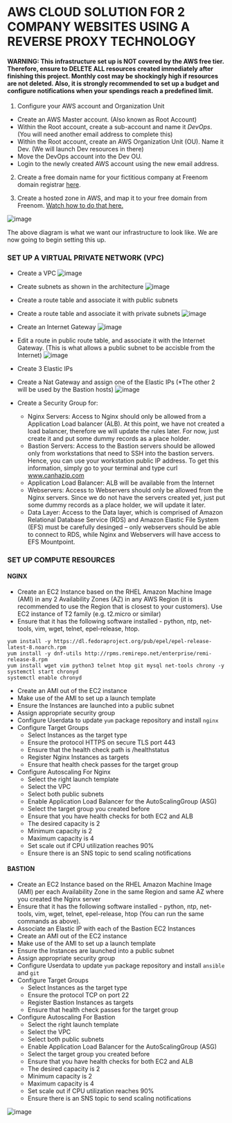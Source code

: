 # AWS CLOUD SOLUTION FOR 2 COMPANY WEBSITES USING A REVERSE PROXY TECHNOLOGY

#### **WARNING**: This infrastructure set up is NOT covered by the AWS free tier. Therefore, ensure to DELETE ALL resources created immediately after finishing this project. Monthly cost may be shockingly high if resources are not deleted. Also, it is strongly recommended to set up a budget and configure notifications when your spendings reach a predefined limit.

1. Configure your AWS account and Organization Unit
* Create an AWS Master account. (Also known as Root Account)
* Within the Root account, create a sub-account and name it *DevOps*. (You will need another email address to complete this)
* Within the Root account, create an AWS Organization Unit (OU). Name it Dev. (We will launch Dev resources in there)
* Move the DevOps account into the Dev OU.
* Login to the newly created AWS account using the new email address.

2. Create a free domain name for your fictitious company at Freenom domain registrar [here](https://www.freenom.com/en/index.html?lang=en).

3. Create a hosted zone in AWS, and map it to your free domain from Freenom. [Watch how to do that here.](https://www.youtube.com/watch?v=IjcHp94Hq8A&feature=youtu.be)

![image](https://user-images.githubusercontent.com/22638955/130644745-54c4be4b-7669-4dd6-b1ab-ff3d3c28f417.png)

The above diagram is what we want our infrastructure to look like. We are now going to begin setting this up.

### SET UP A VIRTUAL PRIVATE NETWORK (VPC)

* Create a VPC
![image](https://user-images.githubusercontent.com/22638955/130646248-b1893075-9bc7-480d-a289-4208f2a0e35d.png)

* Create subnets as shown in the architecture
![image](https://user-images.githubusercontent.com/22638955/130646690-b4550607-59a0-4b98-9280-a159dcaf7f9d.png)

* Create a route table and associate it with public subnets
* Create a route table and associate it with private subnets
![image](https://user-images.githubusercontent.com/22638955/130646918-a39353da-63ea-40f9-adff-85c36d7b5104.png)

* Create an Internet Gateway
![image](https://user-images.githubusercontent.com/22638955/130647027-6877995a-8f04-4150-9d80-7f9491e2b4d7.png)

* Edit a route in public route table, and associate it with the Internet Gateway. (This is what allows a public subnet to be accisble from the Internet)
![image](https://user-images.githubusercontent.com/22638955/130647138-d90c3746-6a55-41d9-937b-853425c45dc8.png)

* Create 3 Elastic IPs
* Create a Nat Gateway and assign one of the Elastic IPs (*The other 2 will be used by the Bastion hosts)
![image](https://user-images.githubusercontent.com/22638955/130647331-b4ca0d65-896b-4fdf-aba0-83b8000b2fc5.png)

* Create a Security Group for:
  * Nginx Servers: Access to Nginx should only be allowed from a Application Load balancer (ALB). At this point, we have not created a load balancer, therefore we will update the rules later. For now, just create it and put some dummy records as a place holder.
  * Bastion Servers: Access to the Bastion servers should be allowed only from workstations that need to SSH into the bastion servers. Hence, you can use your workstation public IP address. To get this information, simply go to your terminal and type curl www.canhazip.com
  * Application Load Balancer: ALB will be available from the Internet
  * Webservers: Access to Webservers should only be allowed from the Nginx servers. Since we do not have the servers created yet, just put some dummy records as a place holder, we will update it later.
  * Data Layer: Access to the Data layer, which is comprised of Amazon Relational Database Service (RDS) and Amazon Elastic File System (EFS) must be carefully desinged – only webservers should be able to connect to RDS, while Nginx and Webservers will have access to EFS Mountpoint.


### SET UP COMPUTE RESOURCES
#### NGINX
* Create an EC2 Instance based on the RHEL Amazon Machine Image (AMI) in any 2 Availability Zones (AZ) in any AWS Region (it is recommended to use the Region that is closest to your customers). Use EC2 instance of T2 family (e.g. t2.micro or similar)
* Ensure that it has the following software installed - python, ntp, net-tools, vim, wget, telnet, epel-release, htop.
```
yum install -y https://dl.fedoraproject.org/pub/epel/epel-release-latest-8.noarch.rpm 
yum install -y dnf-utils http://rpms.remirepo.net/enterprise/remi-release-8.rpm 
yum install wget vim python3 telnet htop git mysql net-tools chrony -y 
systemctl start chronyd
systemctl enable chronyd
```
* Create an AMI out of the EC2 instance
* Make use of the AMI to set up a launch template
* Ensure the Instances are launched into a public subnet
* Assign appropriate security group
* Configure Userdata to update `yum` package repository and install `nginx`
* Configure Target Groups
  * Select Instances as the target type
  * Ensure the protocol HTTPS on secure TLS port 443
  * Ensure that the health check path is /healthstatus
  * Register Nginx Instances as targets
  * Ensure that health check passes for the target group
* Configure Autoscaling For Nginx
  * Select the right launch template
  * Select the VPC
  * Select both public subnets
  * Enable Application Load Balancer for the AutoScalingGroup (ASG)
  * Select the target group you created before
  * Ensure that you have health checks for both EC2 and ALB
  * The desired capacity is 2
  * Minimum capacity is 2
  * Maximum capacity is 4
  * Set scale out if CPU utilization reaches 90%
  * Ensure there is an SNS topic to send scaling notifications

#### BASTION
* Create an EC2 Instance based on the RHEL Amazon Machine Image (AMI) per each Availability Zone in the same Region and same AZ where you created the Nginx server
* Ensure that it has the following software installed - python, ntp, net-tools, vim, wget, telnet, epel-release, htop (You can run the same commands as above).
* Associate an Elastic IP with each of the Bastion EC2 Instances
* Create an AMI out of the EC2 instance
* Make use of the AMI to set up a launch template
* Ensure the Instances are launched into a public subnet
* Assign appropriate security group
* Configure Userdata to update `yum` package repository and install `ansible` and `git`
* Configure Target Groups
  * Select Instances as the target type
  * Ensure the protocol TCP on port 22
  * Register Bastion Instances as targets
  * Ensure that health check passes for the target group
* Configure Autoscaling For Bastion
  * Select the right launch template
  * Select the VPC
  * Select both public subnets
  * Enable Application Load Balancer for the AutoScalingGroup (ASG)
  * Select the target group you created before
  * Ensure that you have health checks for both EC2 and ALB
  * The desired capacity is 2
  * Minimum capacity is 2
  * Maximum capacity is 4
  * Set scale out if CPU utilization reaches 90%
  * Ensure there is an SNS topic to send scaling notifications











![image](https://user-images.githubusercontent.com/22638955/130638151-159d7553-8efb-4904-b72e-edaf4b807a74.png)
